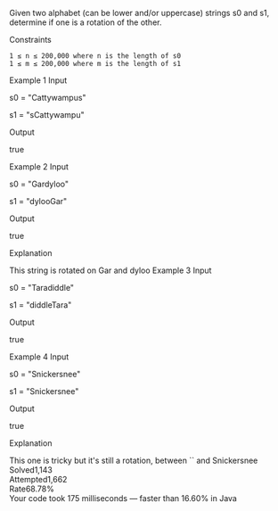 Given two alphabet (can be lower and/or uppercase) strings s0 and s1, determine if one is a rotation of the other.

Constraints

    1 ≤ n ≤ 200,000 where n is the length of s0
    1 ≤ m ≤ 200,000 where m is the length of s1

Example 1
Input

s0 = "Cattywampus"

s1 = "sCattywampu"

Output

true

Example 2
Input

s0 = "Gardyloo"

s1 = "dylooGar"

Output

true

Explanation

This string is rotated on Gar and dyloo
Example 3
Input

s0 = "Taradiddle"

s1 = "diddleTara"

Output

true

Example 4
Input

s0 = "Snickersnee"

s1 = "Snickersnee"

Output

true

Explanation

This one is tricky but it's still a rotation, between `` and Snickersnee
Solved1,143  
Attempted1,662  
Rate68.78%  
Your code took 175 milliseconds — faster than 16.60% in Java